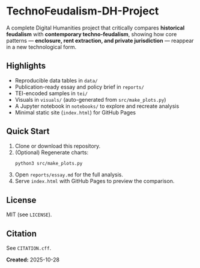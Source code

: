# TechnoFeudalism-DH-Project

A complete Digital Humanities project that critically compares **historical feudalism** with **contemporary techno-feudalism**, showing how core patterns — **enclosure, rent extraction, and private jurisdiction** — reappear in a new technological form.

## Highlights
- Reproducible data tables in `data/`
- Publication-ready essay and policy brief in `reports/`
- TEI-encoded samples in `tei/`
- Visuals in `visuals/` (auto-generated from `src/make_plots.py`)
- A Jupyter notebook in `notebooks/` to explore and recreate analysis
- Minimal static site (`index.html`) for GitHub Pages

## Quick Start
1. Clone or download this repository.
2. (Optional) Regenerate charts:
   ```bash
   python3 src/make_plots.py
   ```
3. Open `reports/essay.md` for the full analysis.
4. Serve `index.html` with GitHub Pages to preview the comparison.

## License
MIT (see `LICENSE`).

## Citation
See `CITATION.cff`.

**Created:** 2025-10-28
